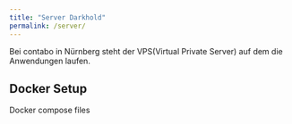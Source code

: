 ```yaml
---
title: "Server Darkhold"
permalink: /server/
---
```


Bei contabo in Nürnberg steht der VPS(Virtual Private Server) auf dem die Anwendungen laufen. 

## Docker Setup

Docker compose files
